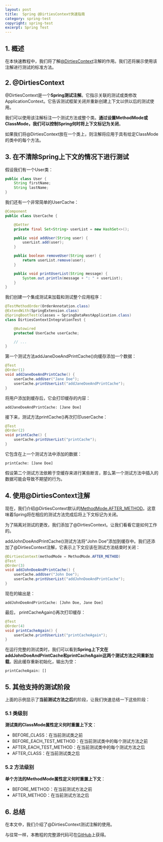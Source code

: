 ```yaml
---
layout: post
title:  Spring @DirtiesContext快速指南
category: spring-test
copyright: spring-test
excerpt: Spring Test
---
```


## 1. 概述

在本快速教程中，我们将了解[@DirtiesContext](https://docs.spring.io/spring-framework/docs/current/javadoc-api/org/springframework/test/annotation/DirtiesContext.html)注解的作用。我们还将展示使用该注解进行测试的标准方法。

## 2. @DirtiesContext

@DirtiesContext是一个**Spring测试注解**。它指示关联的测试或类修改ApplicationContext。它告诉测试框架关闭并重新创建上下文以供以后的测试使用。

我们可以使用该注解标注一个测试方法或整个类。**通过设置MethodMode或ClassMode，我们可以控制Spring何时将上下文标记为关闭**。

如果我们将@DirtiesContext放在一个类上，则注解将应用于具有给定ClassMode的类中的每个方法。

## 3. 在不清除Spring上下文的情况下进行测试

假设我们有一个User类：

```java
public class User {
    String firstName;
    String lastName;
}
```

我们还有一个非常简单的UserCache：

```java
@Component
public class UserCache {

    @Getter
    private final Set<String> userList = new HashSet<>();

    public void addUser(String user) {
        userList.add(user);
    }

    public boolean removeUser(String user) {
        return userList.remove(user);
    }

    public void printUserList(String message) {
        System.out.println(message + ": " + userList);
    }
}
```

我们创建一个集成测试来加载和测试整个应用程序：

```java
@TestMethodOrder(OrderAnnotation.class)
@ExtendWith(SpringExtension.class)
@SpringBootTest(classes = SpringDataRestApplication.class)
class DirtiesContextIntegrationTest {

    @Autowired
    protected UserCache userCache;

    // ...
}
```

第一个测试方法addJaneDoeAndPrintCache()向缓存添加一个数据：

```java
@Test
@Order(1)
void addJaneDoeAndPrintCache() {
    userCache.addUser("Jane Doe");
    userCache.printUserList("addJaneDoeAndPrintCache");
}
```

将用户添加到缓存后，它会打印缓存的内容：

```shell
addJaneDoeAndPrintCache: [Jane Doe]
```

接下来，测试方法printCache()再次打印userCache：

```java
@Test
@Order(2)
void printCache() {
    userCache.printUserList("printCache");
}
```

它包含在上一个测试方法中添加的数据：

```shell
printCache: [Jane Doe]
```

假设第二个测试方法依赖于空缓存来进行某些断言，那么第一个测试方法中插入的数据可能会导致不期望的行为。

## 4. 使用@DirtiesContext注解

现在，我们介绍@DirtiesContext默认的[MethodMode.AFTER_METHOD](https://docs.spring.io/spring-framework/docs/current/javadoc-api/org/springframework/test/annotation/DirtiesContext.MethodMode.html#AFTER_METHOD)。这意味着Spring将在相应的测试方法完成后将上下文标记为关闭。

为了隔离对测试的更改，我们添加了@DirtiesContext。让我们看看它是如何工作的。

addJohnDoeAndPrintCache()测试方法将“John Doe”添加到缓存中。我们还添加了@DirtiesContext注解，它表示上下文应该在测试方法结束时关闭：

```java
@DirtiesContext(methodMode = MethodMode.AFTER_METHOD)
@Test
@Order(3)
void addJohnDoeAndPrintCache() {
    userCache.addUser("John Doe");
    userCache.printUserList("addJohnDoeAndPrintCache");
}
```

现在的输出是：

```shell
addJohnDoeAndPrintCache: [John Doe, Jane Doe]
```

最后， printCacheAgain()再次打印缓存：

```java
@Test
@Order(4)
void printCacheAgain() {
    userCache.printUserList("printCacheAgain");
}
```

在运行完整的测试类时，我们可以看到**Spring上下文在addJohnDoeAndPrintCache和printCacheAgain这两个测试方法之间重新加载**。因此缓存重新初始化，输出为空：

```shell
printCacheAgain: []
```

## 5. 其他支持的测试阶段

上面的示例显示了**当前测试方法之后**的阶段，让我们快速总结一下这些阶段：

### 5.1 类级别

**测试类的ClassMode属性定义何时重置上下文**：

+ BEFORE_CLASS：在当前测试类之前
+ BEFORE_EACH_TEST_METHOD：在当前测试类中的每个测试方法之前
+ AFTER_EACH_TEST_METHOD：在当前测试类中的每个测试方法之后
+ AFTER_CLASS：在当前测试类之后

### 5.2 方法级别

**单个方法的MethodMode属性定义何时重置上下文**：

+ BEFORE_METHOD：在当前测试方法之前
+ AFTER_METHOD：在当前测试方法之后

## 6. 总结

在本文中，我们介绍了@DirtiesContext测试注解的使用。

与往常一样，本教程的完整源代码可在[GitHub](https://github.com/tuyucheng7/taketoday-tutorial4j/tree/master/software.test/spring-testing-1)上获得。